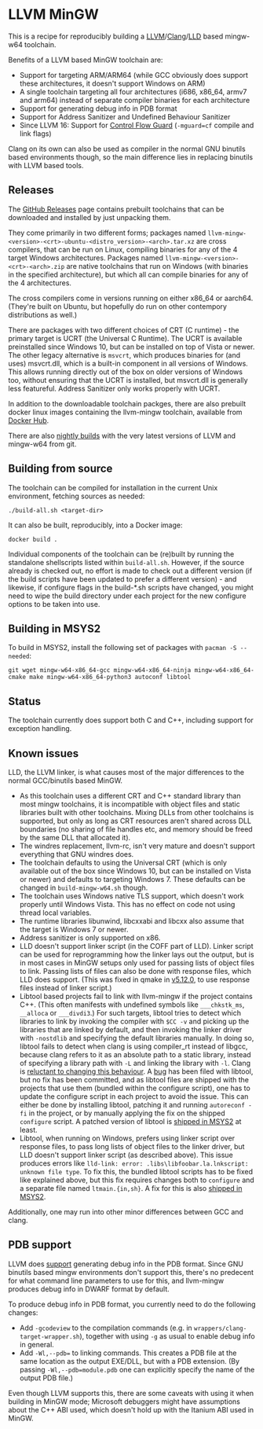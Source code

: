 LLVM MinGW
==========

This is a recipe for reproducibly building a
[LLVM](https://llvm.org)/[Clang](https://clang.llvm.org/)/[LLD](https://lld.llvm.org/)
based mingw-w64 toolchain.

Benefits of a LLVM based MinGW toolchain are:
- Support for targeting ARM/ARM64 (while GCC obviously does support
  these architectures, it doesn't support Windows on ARM)
- A single toolchain targeting all four architectures (i686, x86_64,
  armv7 and arm64) instead of separate compiler binaries for each
  architecture
- Support for generating debug info in PDB format
- Support for Address Sanitizer and Undefined Behaviour Sanitizer
- Since LLVM 16: Support for [Control Flow Guard](https://github.com/mstorsjo/llvm-mingw/issues/301)
  (`-mguard=cf` compile and link flags)

Clang on its own can also be used as compiler in the normal GNU binutils
based environments though, so the main difference lies in replacing
binutils with LLVM based tools.

Releases
--------

The [GitHub Releases](https://github.com/mstorsjo/llvm-mingw/releases)
page contains prebuilt toolchains that can be downloaded and installed
by just unpacking them.

They come primarily in two different forms; packages named
`llvm-mingw-<version>-<crt>-ubuntu-<distro_version>-<arch>.tar.xz`
are cross compilers, that can be run on Linux, compiling binaries
for any of the 4 target Windows architectures. Packages named
`llvm-mingw-<version>-<crt>-<arch>.zip` are native toolchains that
run on Windows (with binaries in the specified architecture), but
which all can compile binaries for any of the 4 architectures.

The cross compilers come in versions running on either x86_64 or
aarch64. (They're built on Ubuntu, but hopefully do run on other
contempory distributions as well.)

There are packages with two different choices of CRT (C runtime) - the
primary target is UCRT (the Universal C Runtime). The UCRT
is available preinstalled since Windows 10, but can be installed
on top of Vista or newer. The other legacy alternative is `msvcrt`,
which produces binaries for (and uses) msvcrt.dll, which is a
built-in component in all versions of Windows. This allows running
directly out of the box on older versions of Windows too, without
ensuring that the UCRT is installed, but msvcrt.dll is generally
less featureful. Address Sanitizer only works properly with UCRT.

In addition to the downloadable toolchain packges, there are also
prebuilt docker linux images containing the llvm-mingw toolchain,
available from [Docker Hub](https://hub.docker.com/r/mstorsjo/llvm-mingw/).

There are also [nightly builds](https://github.com/mstorsjo/llvm-mingw/releases/tag/nightly)
with the very latest versions of LLVM and mingw-w64 from git.

Building from source
--------------------

The toolchain can be compiled for installation in the current Unix
environment, fetching sources as needed:

    ./build-all.sh <target-dir>

It can also be built, reproducibly, into a Docker image:

    docker build .

Individual components of the toolchain can be (re)built by running
the standalone shellscripts listed within `build-all.sh`. However, if
the source already is checked out, no effort is made to check out a
different version (if the build scripts have been updated to prefer
a different version) - and likewise, if configure flags in the build-\*.sh
scripts have changed, you might need to wipe the build directory under
each project for the new configure options to be taken into use.


Building in MSYS2
-----------------

To build in MSYS2, install the following set of packages with `pacman -S --needed`:

    git wget mingw-w64-x86_64-gcc mingw-w64-x86_64-ninja mingw-w64-x86_64-cmake make mingw-w64-x86_64-python3 autoconf libtool


Status
------

The toolchain currently does support both C and C++, including support
for exception handling.


Known issues
------------

LLD, the LLVM linker, is what causes most of the major differences to the
normal GCC/binutils based MinGW.

- As this toolchain uses a different CRT and C++ standard library than
  most mingw toolchains, it is incompatible with object files and
  static libraries built with other toolchains. Mixing DLLs from other
  toolchains is supported, but only as long as CRT resources aren't
  shared across DLL boundaries (no sharing of file handles etc, and memory
  should be freed by the same DLL that allocated it).
- The windres replacement, llvm-rc, isn't very mature and doesn't support
  everything that GNU windres does.
- The toolchain defaults to using the Universal CRT (which is only available
  out of the box since Windows 10, but can be installed on Vista or newer)
  and defaults to targeting Windows 7. These defaults can be changed in
  `build-mingw-w64.sh` though.
- The toolchain uses Windows native TLS support, which doesn't work properly
  until Windows Vista. This has no effect on code not using thread local
  variables.
- The runtime libraries libunwind, libcxxabi and libcxx also assume that the
  target is Windows 7 or newer.
- Address sanitizer is only supported on x86.
- LLD doesn't support linker script (in the COFF part of LLD). Linker script can be used for
  reprogramming how the linker lays out the output, but is in most cases
  in MinGW setups only used for passing lists of object files to link.
  Passing lists of files can also be done with response files, which LLD does support.
  (This was fixed in qmake in [v5.12.0](https://code.qt.io/cgit/qt/qtbase.git/commit/?id=d92c25b1b4ac0423a824715a08b2db2def4b6e25), to use response
  files instead of linker script.)
- Libtool based projects fail to link with llvm-mingw if the project contains
  C++. (This often manifests with undefined symbols like `___chkstk_ms`,
  `__alloca` or `___divdi3`.)
  For such targets, libtool tries to detect which libraries to link
  by invoking the compiler with `$CC -v` and picking up the libraries that
  are linked by default, and then invoking the linker driver with `-nostdlib`
  and specifying the default libraries manually. In doing so, libtool fails
  to detect when clang is using compiler_rt instead of libgcc, because
  clang refers to it as an absolute path to a static library, instead of
  specifying a library path with `-L` and linking the library with `-l`.
  Clang is [reluctant to changing this behaviour](https://reviews.llvm.org/D51440).
  A [bug](https://debbugs.gnu.org/cgi/bugreport.cgi?bug=27866) has been filed
  with libtool, but no fix has been committed, and as libtool files are
  shipped with the projects that use them (bundled within the configure
  script), one has to update the configure script in each project to avoid
  the issue. This can either be done by installing libtool, patching it
  and running `autoreconf -fi` in the project, or by manually applying the
  fix on the shipped `configure` script. A patched version of libtool is
  [shipped in MSYS2](https://github.com/msys2/MINGW-packages/blob/95b093e888/mingw-w64-libtool/0011-Pick-up-clang_rt-static-archives-compiler-internal-l.patch)
  at least.
- Libtool, when running on Windows, prefers using linker script over
  response files, to pass long lists of object files to the linker driver,
  but LLD doesn't support linker script (as described above). This issue
  produces errors like `lld-link: error: .libs\libfoobar.la.lnkscript: unknown file type`.
  To fix this, the bundled libtool scripts has to be fixed like explained
  above, but this fix requires changes both to `configure` and a separate
  file named `ltmain.{in,sh}`. A fix for this is also
  [shipped in MSYS2](https://github.com/msys2/MINGW-packages/blob/95b093e888/mingw-w64-libtool/0012-Prefer-response-files-over-linker-scripts-for-mingw-.patch).

Additionally, one may run into other minor differences between GCC and clang.

PDB support
-----------

LLVM does [support](http://blog.llvm.org/2017/08/llvm-on-windows-now-supports-pdb-debug.html)
generating debug info in the PDB format. Since GNU binutils based mingw
environments don't support this, there's no predecent for what command
line parameters to use for this, and llvm-mingw produces debug info in
DWARF format by default.

To produce debug info in PDB format, you currently need to do the following
changes:

- Add `-gcodeview` to the compilation commands (e.g. in
  `wrappers/clang-target-wrapper.sh`), together with using `-g` as usual to
  enable debug info in general.
- Add `-Wl,--pdb=` to linking commands. This creates a PDB file at the same
  location as the output EXE/DLL, but with a PDB extension. (By passing
  `-Wl,--pdb=module.pdb` one can explicitly specify the name of the output
  PDB file.)

Even though LLVM supports this, there are some caveats with using it when
building in MinGW mode; Microsoft debuggers might have assumptions about
the C++ ABI used, which doesn't hold up with the Itanium ABI used in MinGW.
